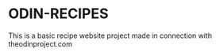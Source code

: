 ODIN-RECIPES
=============================

This is a basic recipe website project made
in connection with theodinproject.com

